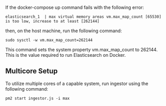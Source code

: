 If the docker-compose up command fails with the following error:
```
elasticsearch_1  | max virtual memory areas vm.max_map_count [65530] is too low, increase to at least [262144]
```
then, on the host machine, run the following command:
```
sudo sysctl -w vm.max_map_count=262144
```
This command sets the system property vm.max_map_count to 262144. This is the value required to run Elasticsearch on Docker.

## Multicore Setup

To utilize multiple cores of a capable system, run ingestor using the following command:
```
pm2 start ingestor.js -i max
```
